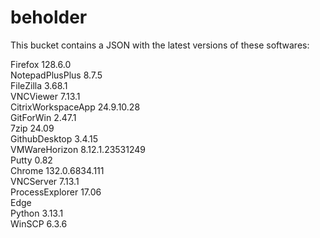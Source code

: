# beholder
This bucket contains a JSON with the latest versions of these softwares:

Firefox            128.6.0          
NotepadPlusPlus    8.7.5            
FileZilla          3.68.1           
VNCViewer          7.13.1           
CitrixWorkspaceApp 24.9.10.28       
GitForWin          2.47.1           
7zip               24.09            
GithubDesktop      3.4.15           
VMWareHorizon      8.12.1.23531249  
Putty              0.82             
Chrome             132.0.6834.111   
VNCServer          7.13.1           
ProcessExplorer    17.06            
Edge                              
Python             3.13.1           
WinSCP             6.3.6            



